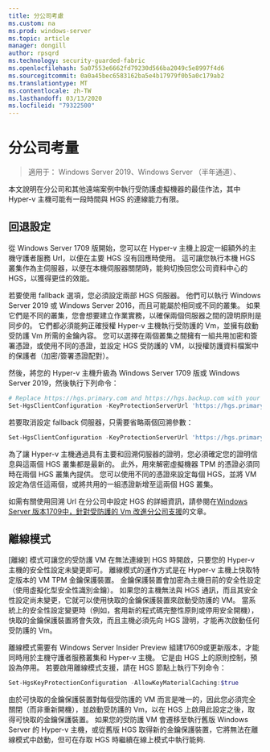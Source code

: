 ```yaml
---
title: 分公司考慮
ms.custom: na
ms.prod: windows-server
ms.topic: article
manager: dongill
author: rpsqrd
ms.technology: security-guarded-fabric
ms.openlocfilehash: 5a07553e6662fd79230d566ba2049c5e8997f4d6
ms.sourcegitcommit: 0a0a45bec6583162ba5e4b17979f0b5a0c179ab2
ms.translationtype: MT
ms.contentlocale: zh-TW
ms.lasthandoff: 03/13/2020
ms.locfileid: "79322500"
---
```

# <a name="branch-office-considerations"></a>分公司考量

> 適用于： Windows Server 2019、Windows Server （半年通道）、 

本文說明在分公司和其他遠端案例中執行受防護虛擬機器的最佳作法，其中 Hyper-v 主機可能有一段時間與 HGS 的連線能力有限。

## <a name="fallback-configuration"></a>回退設定

從 Windows Server 1709 版開始，您可以在 Hyper-v 主機上設定一組額外的主機守護者服務 Url，以便在主要 HGS 沒有回應時使用。
這可讓您執行本機 HGS 叢集作為主伺服器，以便在本機伺服器關閉時，能夠切換回您公司資料中心的 HGS，以獲得更佳的效能。

若要使用 fallback 選項，您必須設定兩部 HGS 伺服器。 他們可以執行 Windows Server 2019 或 Windows Server 2016，而且可能屬於相同或不同的叢集。 如果它們是不同的叢集，您會想要建立作業實務，以確保兩個伺服器之間的證明原則是同步的。 它們都必須能夠正確授權 Hyper-v 主機執行受防護的 Vm，並擁有啟動受防護 Vm 所需的金鑰內容。 您可以選擇在兩個叢集之間擁有一組共用加密和簽署憑證，或使用不同的憑證，並設定 HGS 受防護的 VM，以授權防護資料檔案中的保護者（加密/簽署憑證配對）。

然後，將您的 Hyper-v 主機升級為 Windows Server 1709 版或 Windows Server 2019，然後執行下列命令：
```powershell
# Replace https://hgs.primary.com and https://hgs.backup.com with your own domain names and protocols
Set-HgsClientConfiguration -KeyProtectionServerUrl 'https://hgs.primary.com/KeyProtection' -AttestationServerUrl 'https://hgs.primary.com/Attestation' -FallbackKeyProtectionServerUrl 'https://hgs.backup.com/KeyProtection' -FallbackAttestationServerUrl 'https://hgs.backup.com/Attestation'
```

若要取消設定 fallback 伺服器，只需要省略兩個回溯參數：
```powershell
Set-HgsClientConfiguration -KeyProtectionServerUrl 'https://hgs.primary.com/KeyProtection' -AttestationServerUrl 'https://hgs.primary.com/Attestation'
```

為了讓 Hyper-v 主機通過具有主要和回溯伺服器的證明，您必須確定您的證明信息與這兩個 HGS 叢集都是最新的。
此外，用來解密虛擬機器 TPM 的憑證必須同時在兩個 HGS 叢集內提供。
您可以使用不同的憑證來設定每個 HGS，並將 VM 設定為信任這兩個，或將共用的一組憑證新增至這兩個 HGS 叢集。

如需有關使用回溯 Url 在分公司中設定 HGS 的詳細資訊，請參閱在[Windows Server 版本1709中，針對受防護的 Vm 改進分公司支援](https://blogs.technet.microsoft.com/datacentersecurity/2017/11/15/improved-branch-office-support-for-shielded-vms-in-windows-server-version-1709/)的文章。


## <a name="offline-mode"></a>離線模式

[離線] 模式可讓您的受防護 VM 在無法連線到 HGS 時開啟，只要您的 Hyper-v 主機的安全性設定未變更即可。
離線模式的運作方式是在 Hyper-v 主機上快取特定版本的 VM TPM 金鑰保護裝置。
金鑰保護裝置會加密為主機目前的安全性設定（使用虛擬化型安全性識別金鑰）。
如果您的主機無法與 HGS 通訊，而且其安全性設定尚未變更，它就可以使用快取的金鑰保護裝置來啟動受防護的 VM。
當系統上的安全性設定變更時（例如，套用新的程式碼完整性原則或停用安全開機），快取的金鑰保護裝置將會失效，而且主機必須先向 HGS 證明，才能再次啟動任何受防護的 Vm。

離線模式需要有 Windows Server Insider Preview 組建17609或更新版本，才能同時用於主機守護者服務叢集和 Hyper-v 主機。
它是由 HGS 上的原則控制，預設為停用。
若要啟用離線模式支援，請在 HGS 節點上執行下列命令：

```powershell
Set-HgsKeyProtectionConfiguration -AllowKeyMaterialCaching:$true
```

由於可快取的金鑰保護裝置對每個受防護的 VM 而言是唯一的，因此您必須完全關閉（而非重新開機），並啟動受防護的 Vm，以在 HGS 上啟用此設定之後，取得可快取的金鑰保護裝置。
如果您的受防護 VM 會遷移至執行舊版 Windows Server 的 Hyper-v 主機，或從舊版 HGS 取得新的金鑰保護裝置，它將無法在離線模式中啟動，但可在存取 HGS 時繼續在線上模式中執行能夠.
